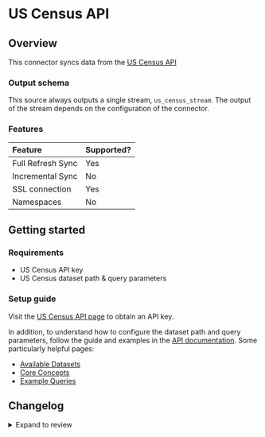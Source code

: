 # US Census API

## Overview

This connector syncs data from the [US Census API](https://www.census.gov/data/developers/guidance/api-user-guide.Example_API_Queries.html)

<!-- env:oss -->

### Output schema

This source always outputs a single stream, `us_census_stream`. The output of the stream depends on the configuration of the connector.

### Features

| Feature           | Supported? |
| :---------------- | :--------- |
| Full Refresh Sync | Yes        |
| Incremental Sync  | No         |
| SSL connection    | Yes        |
| Namespaces        | No         |

<!-- /env:oss -->

## Getting started

### Requirements

- US Census API key
- US Census dataset path & query parameters

### Setup guide

Visit the [US Census API page](https://api.census.gov/data/key_signup.html) to obtain an API key.

In addition, to understand how to configure the dataset path and query parameters, follow the guide and examples in the [API documentation](https://www.census.gov/data/developers/data-sets.html). Some particularly helpful pages:

- [Available Datasets](https://www.census.gov/data/developers/guidance/api-user-guide.Available_Data.html)
- [Core Concepts](https://www.census.gov/data/developers/guidance/api-user-guide.Core_Concepts.html)
- [Example Queries](https://www.census.gov/data/developers/guidance/api-user-guide.Example_API_Queries.html)

## Changelog

<details>
  <summary>Expand to review</summary>

| Version | Date       | Pull Request                                             | Subject                                           |
| :------ | :--------- | :------------------------------------------------------- | :------------------------------------------------ |
| 0.2.3 | 2024-09-21 | [45743](https://github.com/airbytehq/airbyte/pull/45743) | Update dependencies |
| 0.2.2 | 2024-09-14 | [44364](https://github.com/airbytehq/airbyte/pull/44364) | Update dependencies |
| 0.2.1 | 2024-09-07 | [45331](https://github.com/airbytehq/airbyte/pull/45331) | Fix schema |
| 0.2.0 | 2024-08-10 | [43521](https://github.com/airbytehq/airbyte/pull/43521) | Migrate to Low Code |
| 0.1.16 | 2024-08-10 | [43566](https://github.com/airbytehq/airbyte/pull/43566) | Update dependencies |
| 0.1.15 | 2024-08-03 | [43214](https://github.com/airbytehq/airbyte/pull/43214) | Update dependencies |
| 0.1.14 | 2024-07-27 | [42595](https://github.com/airbytehq/airbyte/pull/42595) | Update dependencies |
| 0.1.13 | 2024-07-20 | [42176](https://github.com/airbytehq/airbyte/pull/42176) | Update dependencies |
| 0.1.12 | 2024-07-13 | [41904](https://github.com/airbytehq/airbyte/pull/41904) | Update dependencies |
| 0.1.11 | 2024-07-10 | [41491](https://github.com/airbytehq/airbyte/pull/41491) | Update dependencies |
| 0.1.10 | 2024-07-09 | [41166](https://github.com/airbytehq/airbyte/pull/41166) | Update dependencies |
| 0.1.9 | 2024-07-06 | [40772](https://github.com/airbytehq/airbyte/pull/40772) | Update dependencies |
| 0.1.8 | 2024-06-26 | [40549](https://github.com/airbytehq/airbyte/pull/40549) | Migrate off deprecated auth package |
| 0.1.7 | 2024-06-25 | [40294](https://github.com/airbytehq/airbyte/pull/40294) | Update dependencies |
| 0.1.6 | 2024-06-22 | [39981](https://github.com/airbytehq/airbyte/pull/39981) | Update dependencies |
| 0.1.5 | 2024-06-06 | [39262](https://github.com/airbytehq/airbyte/pull/39262) | [autopull] Upgrade base image to v1.2.2 |
| 0.1.4 | 2024-05-20 | [38370](https://github.com/airbytehq/airbyte/pull/38370) | [autopull] base image + poetry + up_to_date |
| 0.1.3 | 2024-01-03 | [33890](https://github.com/airbytehq/airbyte/pull/33890) | Allow additional properties in connector spec |
| 0.1.2 | 2021-12-28 | [8628](https://github.com/airbytehq/airbyte/pull/8628) | Update fields in source-connectors specifications |
| 0.1.1 | 2021-11-08 | [7499](https://github.com/airbytehq/airbyte/pull/7499) | Remove base-python dependencies |
| 0.1.0 | 2021-07-20 | [4228](https://github.com/airbytehq/airbyte/pull/4228) | Initial release |

</details>
